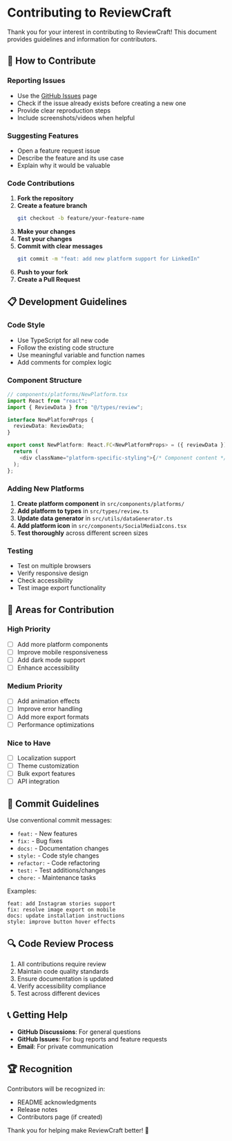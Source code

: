 # Contributing to ReviewCraft

Thank you for your interest in contributing to ReviewCraft! This document provides guidelines and information for contributors.

## 🤝 How to Contribute

### Reporting Issues

- Use the [GitHub Issues](https://github.com/khadka27/review-craft/issues) page
- Check if the issue already exists before creating a new one
- Provide clear reproduction steps
- Include screenshots/videos when helpful

### Suggesting Features

- Open a feature request issue
- Describe the feature and its use case
- Explain why it would be valuable

### Code Contributions

1. **Fork the repository**
2. **Create a feature branch**
   ```bash
   git checkout -b feature/your-feature-name
   ```
3. **Make your changes**
4. **Test your changes**
5. **Commit with clear messages**
   ```bash
   git commit -m "feat: add new platform support for LinkedIn"
   ```
6. **Push to your fork**
7. **Create a Pull Request**

## 📋 Development Guidelines

### Code Style

- Use TypeScript for all new code
- Follow the existing code structure
- Use meaningful variable and function names
- Add comments for complex logic

### Component Structure

```typescript
// components/platforms/NewPlatform.tsx
import React from "react";
import { ReviewData } from "@/types/review";

interface NewPlatformProps {
  reviewData: ReviewData;
}

export const NewPlatform: React.FC<NewPlatformProps> = ({ reviewData }) => {
  return (
    <div className="platform-specific-styling">{/* Component content */}</div>
  );
};
```

### Adding New Platforms

1. **Create platform component** in `src/components/platforms/`
2. **Add platform to types** in `src/types/review.ts`
3. **Update data generator** in `src/utils/dataGenerator.ts`
4. **Add platform icon** in `src/components/SocialMediaIcons.tsx`
5. **Test thoroughly** across different screen sizes

### Testing

- Test on multiple browsers
- Verify responsive design
- Check accessibility
- Test image export functionality

## 🎯 Areas for Contribution

### High Priority

- [ ] Add more platform components
- [ ] Improve mobile responsiveness
- [ ] Add dark mode support
- [ ] Enhance accessibility

### Medium Priority

- [ ] Add animation effects
- [ ] Improve error handling
- [ ] Add more export formats
- [ ] Performance optimizations

### Nice to Have

- [ ] Localization support
- [ ] Theme customization
- [ ] Bulk export features
- [ ] API integration

## 📝 Commit Guidelines

Use conventional commit messages:

- `feat:` - New features
- `fix:` - Bug fixes
- `docs:` - Documentation changes
- `style:` - Code style changes
- `refactor:` - Code refactoring
- `test:` - Test additions/changes
- `chore:` - Maintenance tasks

Examples:

```
feat: add Instagram stories support
fix: resolve image export on mobile
docs: update installation instructions
style: improve button hover effects
```

## 🔍 Code Review Process

1. All contributions require review
2. Maintain code quality standards
3. Ensure documentation is updated
4. Verify accessibility compliance
5. Test across different devices

## 📞 Getting Help

- **GitHub Discussions**: For general questions
- **GitHub Issues**: For bug reports and feature requests
- **Email**: For private communication

## 🏆 Recognition

Contributors will be recognized in:

- README acknowledgments
- Release notes
- Contributors page (if created)

Thank you for helping make ReviewCraft better! 🎉
